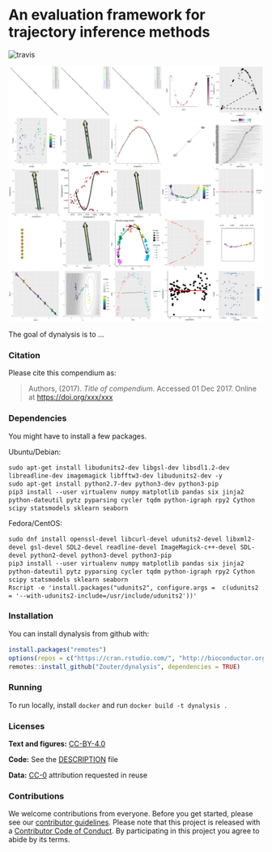 
<!-- README.md is generated from README.Rmd. Please edit that file -->
An evaluation framework for trajectory inference methods
========================================================

![travis](https://travis-ci.com/Zouter/dynalysis.svg?token=pzNqJjk3yapU1Hk7sDg8&branch=master)

![overview](analysis/figures/toy_method_plots/grid.png)

The goal of dynalysis is to ...

### Citation

Please cite this compendium as:

> Authors, (2017). *Title of compendium*. Accessed 01 Dec 2017. Online at <https://doi.org/xxx/xxx>

### Dependencies

You might have to install a few packages.

Ubuntu/Debian:

    sudo apt-get install libudunits2-dev libgsl-dev libsdl1.2-dev libreadline-dev imagemagick libfftw3-dev libudunits2-dev -y
    sudo apt-get install python2.7-dev python3-dev python3-pip
    pip3 install --user virtualenv numpy matplotlib pandas six jinja2 python-dateutil pytz pyparsing cycler tqdm python-igraph rpy2 Cython scipy statsmodels sklearn seaborn

Fedora/CentOS:

    sudo dnf install openssl-devel libcurl-devel udunits2-devel libxml2-devel gsl-devel SDL2-devel readline-devel ImageMagick-c++-devel SDL-devel python2-devel python3-devel python3-pip
    pip3 install --user virtualenv numpy matplotlib pandas six jinja2 python-dateutil pytz pyparsing cycler tqdm python-igraph rpy2 Cython scipy statsmodels sklearn seaborn
    Rscript -e 'install.packages("udunits2", configure.args =  c(udunits2 = '--with-udunits2-include=/usr/include/udunits2'))'

### Installation

You can install dynalysis from github with:

``` r
install.packages("remotes")
options(repos = c("https://cran.rstudio.com/", "http://bioconductor.org/packages/release/bioc/", "http://bioconductor.org/packages/release/data/annotation", "http://bioconductor.org/packages/release/data/experiment", "http://bioconductor.org/packages/release/extra"))
remotes::install_github("Zouter/dynalysis", dependencies = TRUE)
```

### Running

To run locally, install `docker` and run `docker build -t dynalysis .`

### Licenses

**Text and figures:** [CC-BY-4.0](http://creativecommons.org/licenses/by/4.0/)

**Code:** See the [DESCRIPTION](DESCRIPTION) file

**Data:** [CC-0](http://creativecommons.org/publicdomain/zero/1.0/) attribution requested in reuse

### Contributions

We welcome contributions from everyone. Before you get started, please see our [contributor guidelines](CONTRIBUTING.md). Please note that this project is released with a [Contributor Code of Conduct](CONDUCT.md). By participating in this project you agree to abide by its terms.
